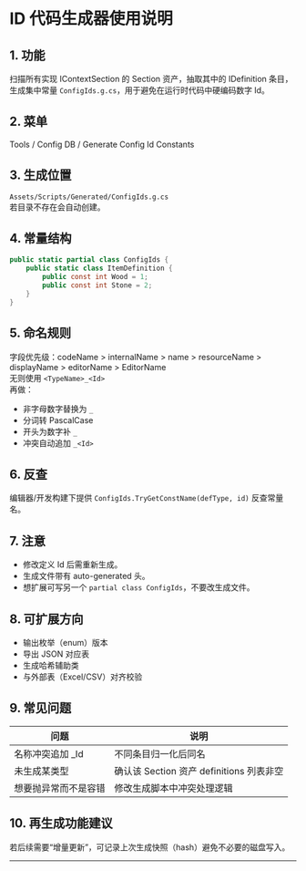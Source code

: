 ﻿# ID 代码生成器使用说明

## 1. 功能
扫描所有实现 IContextSection 的 Section 资产，抽取其中的 IDefinition 条目，生成集中常量 `ConfigIds.g.cs`，用于避免在运行时代码中硬编码数字 Id。

## 2. 菜单
Tools / Config DB / Generate Config Id Constants

## 3. 生成位置
`Assets/Scripts/Generated/ConfigIds.g.cs`  
若目录不存在会自动创建。

## 4. 常量结构
```csharp
public static partial class ConfigIds {
    public static class ItemDefinition {
        public const int Wood = 1;
        public const int Stone = 2;
    }
}
```

## 5. 命名规则
字段优先级：codeName > internalName > name > resourceName > displayName > editorName > EditorName  
无则使用 `<TypeName>_<Id>`  
再做：
- 非字母数字替换为 `_`
- 分词转 PascalCase
- 开头为数字补 `_`
- 冲突自动追加 `_<Id>`

## 6. 反查
编辑器/开发构建下提供 `ConfigIds.TryGetConstName(defType, id)` 反查常量名。

## 7. 注意
- 修改定义 Id 后需重新生成。
- 生成文件带有 auto-generated 头。
- 想扩展可写另一个 `partial class ConfigIds`，不要改生成文件。

## 8. 可扩展方向
- 输出枚举（enum）版本
- 导出 JSON 对应表
- 生成哈希辅助类
- 与外部表（Excel/CSV）对齐校验

## 9. 常见问题
| 问题 | 说明 |
| ---- | ---- |
| 名称冲突追加 _Id | 不同条目归一化后同名 |
| 未生成某类型 | 确认该 Section 资产 definitions 列表非空 |
| 想要抛异常而不是容错 | 修改生成脚本中冲突处理逻辑 |

## 10. 再生成功能建议
若后续需要“增量更新”，可记录上次生成快照（hash）避免不必要的磁盘写入。

---